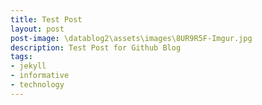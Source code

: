 ```yaml
---
title: Test Post
layout: post
post-image: \datablog2\assets\images\8UR9R5F-Imgur.jpg
description: Test Post for Github Blog
tags:
- jekyll
- informative
- technology
---
```

